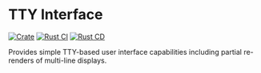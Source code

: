 # TTY Interface

[![Crate](https://img.shields.io/crates/v/tty-interface.svg)](https://crates.io/crates/tty-interface)
[![Rust CI](https://github.com/danielway/tty-interface/actions/workflows/rust_ci.yml/badge.svg?branch=master)](https://github.com/danielway/tty-interface/actions/workflows/rust_ci.yml)
[![Rust CD](https://github.com/danielway/tty-interface/actions/workflows/rust_cd.yml/badge.svg)](https://github.com/danielway/tty-interface/actions/workflows/rust_cd.yml)

Provides simple TTY-based user interface capabilities including partial re-renders of multi-line displays.
